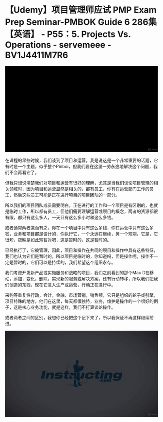 # 【Udemy】项目管理师应试 PMP Exam Prep Seminar-PMBOK Guide 6  286集【英语】 - P55：5. Projects Vs. Operations - servemeee - BV1J4411M7R6

![](img/6fcace7bf06e8380c5242d7e48a87859_0.png)

在课程的早些时候，我们谈到了项目和运营，我是说这是一个非常重要的话题，它有时是一个主题，似乎整个Pinboi，但我们要在这里一劳永逸地解决这个问题，我们不会再看它了。

但我只想说清楚我们对项目和运营有很好的理解，尤其是当我们谈论项目管理的相关领域时，因为项目和运营显然是相关的，都有员工，你有在运营部门工作的员工，然后这些员工可能是正在进行项目的项目团队的一部分。

所以我们的项目团队成员需要明白，正在进行的工作和一个项目是有区别的，也就是临时工作，所以都有员工，但他们需要理解运营或项目的概念，两者的资源都很有限，都只有这么多人，一天只有这么多小时和这么多钱。

或者通常两者兼而有之，你在一个项目中只有这么多钱，你在运营中只有这么多钱，业务和项目都是设计的，你执行它，一个永远在继续，另一个短期，它是，它很短，夜晚是如此短暂对吧，这是暂时的，这是暂时的。

已经执行了，它被管理，因此，项目和操作在共同的项目和操作中具有这些特征，我们也认为它们是暂时的，所以项目是临时的，你知道吗，但是操作呢，操作不一定是暂时的，它们可以是持续的，我们希望这个组织永存。

我们考虑开发新产品或实施服务和战略的项目，我们之前看到的那个Mac D在移动，添加，变化，删除，实现新的服务或解决方案，还有行动转移，所以我们把我们创造的东西，现在它进入生产或运营，行动正在进行中。

采购等重复性行动，会计，金融，市场营销，销售额，它只是组织的轮子或引擎，项目特殊的地方，他们在这里，每天都很独特，业务，维护是操作的一个很好的例子，这是核心业务功能，就是这样，我们不打算谈论操作。

或者两者之间的区别，我想你已经把这个记下来了，所以我保证不再这样继续前进。

![](img/6fcace7bf06e8380c5242d7e48a87859_2.png)